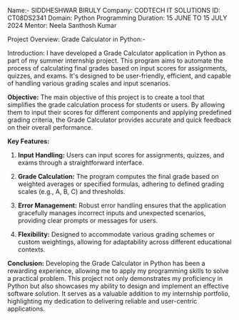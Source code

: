 Name:- SIDDHESHWAR  BIRULY
Company: CODTECH IT SOLUTIONS
ID: CT08DS2341
Domain: Python Programming
Duration: 15 JUNE TO 15 JULY 2024
Mentor: Neela Santhosh Kumar

Project Overview: Grade Calculator in Python:-

Introduction:
I have developed a Grade Calculator application in Python as part of my summer internship project. This program aims to automate the process of calculating final grades based on input scores for assignments, quizzes, and exams. It's designed to be user-friendly, efficient, and capable of handling various grading scales and input scenarios.

**Objective:**
The main objective of this project is to create a tool that simplifies the grade calculation process for students or users. By allowing them to input their scores for different components and applying predefined grading criteria, the Grade Calculator provides accurate and quick feedback on their overall performance.

**Key Features:**
1. **Input Handling:** Users can input scores for assignments, quizzes, and exams through a straightforward interface.
   
2. **Grade Calculation:** The program computes the final grade based on weighted averages or specified formulas, adhering to defined grading scales (e.g., A, B, C) and thresholds.

3. **Error Management:** Robust error handling ensures that the application gracefully manages incorrect inputs and unexpected scenarios, providing clear prompts or messages for users.

4. **Flexibility:** Designed to accommodate various grading schemes or custom weightings, allowing for adaptability across different educational contexts.


**Conclusion:**
Developing the Grade Calculator in Python has been a rewarding experience, allowing me to apply my programming skills to solve a practical problem. This project not only demonstrates my proficiency in Python but also showcases my ability to design and implement an effective software solution. It serves as a valuable addition to my internship portfolio, highlighting my dedication to delivering reliable and user-centric applications.

 
